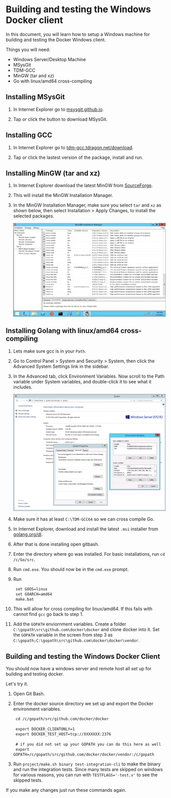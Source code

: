 # Building and testing the Windows Docker client

In this document, you will learn how to setup a Windows machine for building and
testing the Docker Windows client.

Things you will need:

- Windows Server/Desktop Machine
- MSysGit
- TDM-GCC
- MinGW (tar and xz)
- Go with linux/amd64 cross-compiling

## Installing MSysGit

1. In Internet Explorer go to [msysgit.github.io](https://msysgit.github.io/).

2. Tap or click the button to download MSysGit.

## Installing GCC

1. In Internet Explorer go to
   [tdm-gcc.tdragon.net/download](http://tdm-gcc.tdragon.net/download).

2. Tap or click the lastest version of the package, install and run.

## Installing MinGW (tar and xz)

1. In Internet Explorer download the latest MinGW from
   [SourceForge](http://sourceforge.net/projects/mingw/).

2. This will install the MinGW Installation Manager.

3. In the MinGW Installation Manager, make sure you select `tar` and `xz` as
   shown below, then select Installation > Apply Changes, to install the
   selected packages.

    ![windows-mingw](images/windows-mingw.png)

## Installing Golang with linux/amd64 cross-compiling

1. Lets make sure gcc is in your `Path`.

2. Go to Control Panel > System and Security > System, then click the Advanced
   System Settings link in the sidebar.

3. In the Advanced tab, click Environment Variables. Now scroll to the Path
   variable under System variables, and double-click it to see what it
   includes.

    ![windows-env-vars](images/windows-env-vars.png)

4. Make sure it has at least `C:\TDM-GCC64` so we can cross compile Go.

5. In Internet Explorer, download and install the latest `.msi` installer from
   [golang.org/dl](http://golang.org/dl/).

6. After that is done installing open gitbash.

7. Enter the directory where go was installed. For basic installations, run `cd
   /c/Go/src`.

8. Run `cmd.exe`. You should now be in the `cmd.exe` prompt.

9. Run

        set GOOS=linux
        set GOARCH=amd64
        make.bat

10. This will allow for cross compiling for linux/amd64. If this fails with
    cannot find `gcc` go back to step 1.

11. Add the `GOPATH` enviornment variables. Create a folder
    `C:\gopath\src\github.com\docker\docker` and clone docker into it. Set the
    `GOPATH` variable in the screen from step 3 as
    `C:\gopath;C:\gopath\src\github.com\docker\docker\vendor`.


## Building and testing the Windows Docker Client
You should now have a windows server and remote host all set up for building and testing docker.

Let's try it.

1. Open Git Bash.

2. Enter the docker source directory we set up and export the Docker
   environment variables.

        cd /c/gopath/src/github.com/docker/docker
        
        export DOCKER_CLIENTONLY=1
        export DOCKER_TEST_HOST=tcp://XXXXXXX:2376
        
        # if you did not set up your GOPATH you can do this here as well
        export GOPATH=/c/gopath/src/github.com/docker/docker/vendor:/c/gopath

3. Run `project/make.sh binary test-integration-cli` to make the binary and run
   the integration tests.
   Since many tests are skipped on windows for various reasons, you can run
   with `TESTFLAGS='-test.v'` to see the skipped tests.

If you make any changes just run these commands again.
